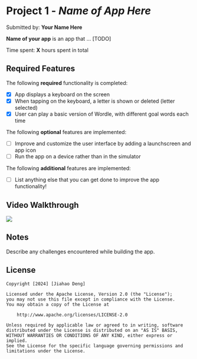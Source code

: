 # Project 1 - *Name of App Here*

Submitted by: **Your Name Here**

**Name of your app** is an app that ... [TODO] 

Time spent: **X** hours spent in total

## Required Features

The following **required** functionality is completed:

- [x] App displays a keyboard on the screen
- [x] When tapping on the keyboard, a letter is shown or deleted (letter selected)
- [x] User can play a basic version of Wordle, with different goal words each time

The following **optional** features are implemented:

- [ ] Improve and customize the user interface by adding a launchscreen and app icon
- [ ] Run the app on a device rather than in the simulator

The following **additional** features are implemented:

- [ ] List anything else that you can get done to improve the app functionality!

## Video Walkthrough

<div>
    <a href="https://www.loom.com/share/9e130a03d1204cddb15c71ee19949883">
    </a>
    <a href="https://www.loom.com/share/9e130a03d1204cddb15c71ee19949883">
      <img style="max-width:300px;" src="https://cdn.loom.com/sessions/thumbnails/9e130a03d1204cddb15c71ee19949883-1709024129322-with-play.gif">
    </a>
  </div>


## Notes

Describe any challenges encountered while building the app.

## License

    Copyright [2024] [Jiahao Deng]

    Licensed under the Apache License, Version 2.0 (the "License");
    you may not use this file except in compliance with the License.
    You may obtain a copy of the License at

        http://www.apache.org/licenses/LICENSE-2.0

    Unless required by applicable law or agreed to in writing, software
    distributed under the License is distributed on an "AS IS" BASIS,
    WITHOUT WARRANTIES OR CONDITIONS OF ANY KIND, either express or implied.
    See the License for the specific language governing permissions and
    limitations under the License.
